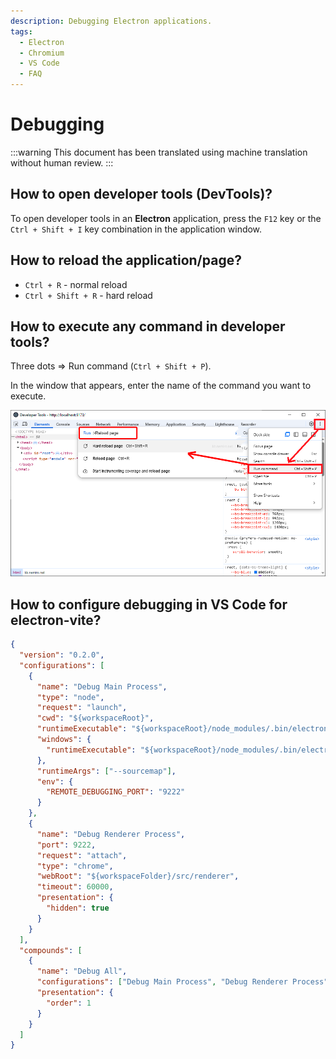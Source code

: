 ```yaml
---
description: Debugging Electron applications.
tags:
  - Electron
  - Chromium
  - VS Code
  - FAQ
---
```


# Debugging

:::warning
This document has been translated using machine translation without human review.
:::

## How to open developer tools (DevTools)?

To open developer tools in an **Electron** application, press the `F12` key or the `Ctrl + Shift + I` key combination in the application window.

## How to reload the application/page?

* `Ctrl + R` - normal reload
* `Ctrl + Shift + R` - hard reload

## How to execute any command in developer tools?

Three dots => Run command (`Ctrl + Shift + P`).

In the window that appears, enter the name of the command you want to execute.

![DevTools => Run Command](assets/run-command.png)

## How to configure debugging in VS Code for electron-vite?

```json title="./vscode/launch.json"
{
  "version": "0.2.0",
  "configurations": [
    {
      "name": "Debug Main Process",
      "type": "node",
      "request": "launch",
      "cwd": "${workspaceRoot}",
      "runtimeExecutable": "${workspaceRoot}/node_modules/.bin/electron-vite",
      "windows": {
        "runtimeExecutable": "${workspaceRoot}/node_modules/.bin/electron-vite.cmd"
      },
      "runtimeArgs": ["--sourcemap"],
      "env": {
        "REMOTE_DEBUGGING_PORT": "9222"
      }
    },
    {
      "name": "Debug Renderer Process",
      "port": 9222,
      "request": "attach",
      "type": "chrome",
      "webRoot": "${workspaceFolder}/src/renderer",
      "timeout": 60000,
      "presentation": {
        "hidden": true
      }
    }
  ],
  "compounds": [
    {
      "name": "Debug All",
      "configurations": ["Debug Main Process", "Debug Renderer Process"],
      "presentation": {
        "order": 1
      }
    }
  ]
}
```
